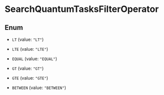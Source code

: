 

# SearchQuantumTasksFilterOperator

## Enum


* `LT` (value: `"LT"`)

* `LTE` (value: `"LTE"`)

* `EQUAL` (value: `"EQUAL"`)

* `GT` (value: `"GT"`)

* `GTE` (value: `"GTE"`)

* `BETWEEN` (value: `"BETWEEN"`)



